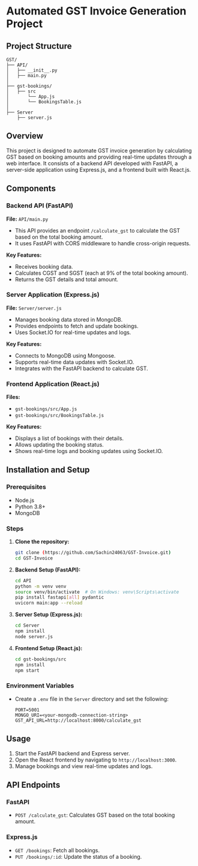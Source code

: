 # Automated GST Invoice Generation Project

## Project Structure

```
GST/
├── API/
│   ├── __init__.py
│   ├── main.py      
│
├── gst-bookings/
│   ├── src
│       └── App.js
│       └── BookingsTable.js
│
├── Server
    ├── server.js   
```

## Overview
This project is designed to automate GST invoice generation by calculating GST based on booking amounts and providing real-time updates through a web interface. It consists of a backend API developed with FastAPI, a server-side application using Express.js, and a frontend built with React.js.

## Components

### Backend API (FastAPI)
**File:** `API/main.py`
- This API provides an endpoint `/calculate_gst` to calculate the GST based on the total booking amount.
- It uses FastAPI with CORS middleware to handle cross-origin requests.

**Key Features:**
- Receives booking data.
- Calculates CGST and SGST (each at 9% of the total booking amount).
- Returns the GST details and total amount.

### Server Application (Express.js)
**File:** `Server/server.js`
- Manages booking data stored in MongoDB.
- Provides endpoints to fetch and update bookings.
- Uses Socket.IO for real-time updates and logs.

**Key Features:**
- Connects to MongoDB using Mongoose.
- Supports real-time data updates with Socket.IO.
- Integrates with the FastAPI backend to calculate GST.

### Frontend Application (React.js)
**Files:**
- `gst-bookings/src/App.js`
- `gst-bookings/src/BookingsTable.js`

**Key Features:**
- Displays a list of bookings with their details.
- Allows updating the booking status.
- Shows real-time logs and booking updates using Socket.IO.

## Installation and Setup

### Prerequisites
- Node.js
- Python 3.8+
- MongoDB

### Steps
1. **Clone the repository:**
   ```bash
   git clone (https://github.com/Sachin24063/GST-Invoice.git)
   cd GST-Invoice
   ```

2. **Backend Setup (FastAPI):**
   ```bash
   cd API
   python -m venv venv
   source venv/bin/activate  # On Windows: venv\Scripts\activate
   pip install fastapi[all] pydantic
   uvicorn main:app --reload
   ```

3. **Server Setup (Express.js):**
   ```bash
   cd Server
   npm install
   node server.js
   ```

4. **Frontend Setup (React.js):**
   ```bash
   cd gst-bookings/src
   npm install
   npm start
   ```

### Environment Variables
- Create a `.env` file in the `Server` directory and set the following:
  ```env
  PORT=5001
  MONGO_URI=<your-mongodb-connection-string>
  GST_API_URL=http://localhost:8000/calculate_gst
  ```

## Usage
1. Start the FastAPI backend and Express server.
2. Open the React frontend by navigating to `http://localhost:3000`.
3. Manage bookings and view real-time updates and logs.

## API Endpoints

### FastAPI
- `POST /calculate_gst`: Calculates GST based on the total booking amount.

### Express.js
- `GET /bookings`: Fetch all bookings.
- `PUT /bookings/:id`: Update the status of a booking.
